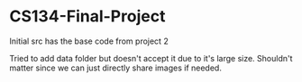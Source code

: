 # CS134-Final-Project


Initial src has the base code from project 2

Tried to add data folder but doesn't accept it due to it's large size. Shouldn't matter since we can just directly share images if needed.
